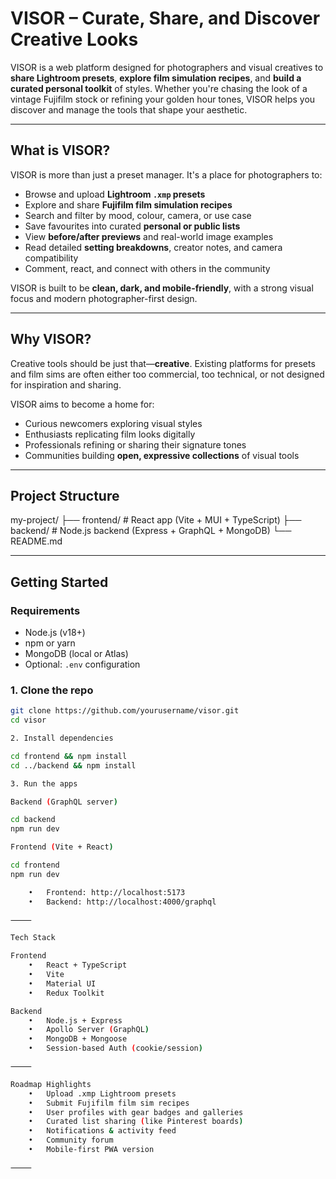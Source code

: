 # VISOR – Curate, Share, and Discover Creative Looks

VISOR is a web platform designed for photographers and visual creatives to **share Lightroom presets**, **explore film simulation recipes**, and **build a curated personal toolkit** of styles. Whether you're chasing the look of a vintage Fujifilm stock or refining your golden hour tones, VISOR helps you discover and manage the tools that shape your aesthetic.

---

## What is VISOR?

VISOR is more than just a preset manager. It's a place for photographers to:

- Browse and upload **Lightroom `.xmp` presets**
- Explore and share **Fujifilm film simulation recipes**
- Search and filter by mood, colour, camera, or use case
- Save favourites into curated **personal or public lists**
- View **before/after previews** and real-world image examples
- Read detailed **setting breakdowns**, creator notes, and camera compatibility
- Comment, react, and connect with others in the community

VISOR is built to be **clean, dark, and mobile-friendly**, with a strong visual focus and modern photographer-first design.

---

## Why VISOR?

Creative tools should be just that—**creative**. Existing platforms for presets and film sims are often either too commercial, too technical, or not designed for inspiration and sharing.

VISOR aims to become a home for:

- Curious newcomers exploring visual styles
- Enthusiasts replicating film looks digitally
- Professionals refining or sharing their signature tones
- Communities building **open, expressive collections** of visual tools

---

## Project Structure

my-project/
├── frontend/ # React app (Vite + MUI + TypeScript)
├── backend/ # Node.js backend (Express + GraphQL + MongoDB)
└── README.md

---

## Getting Started

### Requirements

- Node.js (v18+)
- npm or yarn
- MongoDB (local or Atlas)
- Optional: `.env` configuration

### 1. Clone the repo

```bash
git clone https://github.com/yourusername/visor.git
cd visor

2. Install dependencies

cd frontend && npm install
cd ../backend && npm install

3. Run the apps

Backend (GraphQL server)

cd backend
npm run dev

Frontend (Vite + React)

cd frontend
npm run dev

	•	Frontend: http://localhost:5173
	•	Backend: http://localhost:4000/graphql

⸻

Tech Stack

Frontend
	•	React + TypeScript
	•	Vite
	•	Material UI
	•	Redux Toolkit

Backend
	•	Node.js + Express
	•	Apollo Server (GraphQL)
	•	MongoDB + Mongoose
	•	Session-based Auth (cookie/session)

⸻

Roadmap Highlights
	•	Upload .xmp Lightroom presets
	•	Submit Fujifilm film sim recipes
	•	User profiles with gear badges and galleries
	•	Curated list sharing (like Pinterest boards)
	•	Notifications & activity feed
	•	Community forum
	•	Mobile-first PWA version

⸻
```
